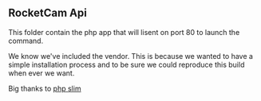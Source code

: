 ## RocketCam Api

This folder contain the php app that will lisent on port 80 to launch the command.

We know we've included the vendor. 
This is because we wanted to have a simple installation process and to be sure we could
reproduce this build when ever we want.

Big thanks to [php slim](https://www.slimframework.com/)